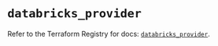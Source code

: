 # `databricks_provider`

Refer to the Terraform Registry for docs: [`databricks_provider`](https://registry.terraform.io/providers/databricks/databricks/1.37.1/docs/resources/provider).
